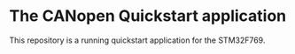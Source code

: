 
# The CANopen Quickstart application

This repository is a running quickstart application for the STM32F769.
